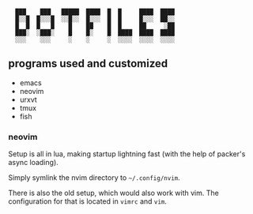 ```

  ███    ███   █████  ████  █  █     ████  ████
  █░░█  █░░░█  ░░█░░  █░░░  █  █     █░░░  ██░░
  █  █  █   █    █    ██    █  █     ██     ░██
  ███░  ░███░    █    █░    █  ████  ████  ████
  ░░░    ░░░     ░    ░     ░  ░░░░  ░░░░  ░░░░
```

## programs used and customized

* emacs
* neovim
* urxvt
* tmux
* fish

### neovim

Setup is all in lua, making startup lightning fast (with the help of packer's async loading).

Simply symlink the nvim directory to `~/.config/nvim`.

There is also the old setup, which would also work with vim. The configuration for that is located in `vimrc` and `vim`.
